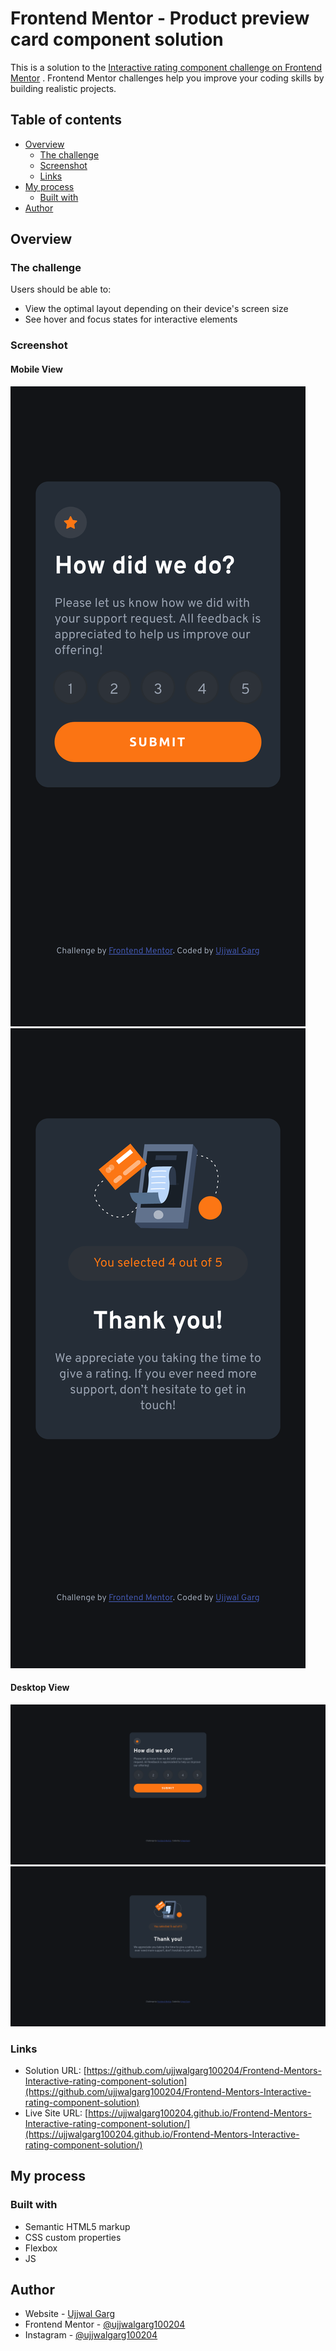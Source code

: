 # Frontend Mentor - Product preview card component solution

This is a solution to
the [Interactive rating component challenge on Frontend Mentor](https://www.frontendmentor.io/challenges/interactive-rating-component-koxpeBUmI)
. Frontend Mentor challenges help you improve your coding skills by building realistic projects.

## Table of contents

- [Overview](#overview)
    - [The challenge](#the-challenge)
    - [Screenshot](#screenshot)
    - [Links](#links)
- [My process](#my-process)
  - [Built with](#built-with)
- [Author](#author)

## Overview

### The challenge

Users should be able to:

- View the optimal layout depending on their device's screen size
- See hover and focus states for interactive elements

### Screenshot

#### Mobile View

![](./screenshots/mobile%20view.png)
![](./screenshots/mobile%202%20view.png)

#### Desktop View

![](./screenshots/desktop%20view.png)
![](./screenshots/desktop%202%20view.png)

### Links

- Solution
  URL: [https://github.com/ujjwalgarg100204/Frontend-Mentors-Interactive-rating-component-solution](https://github.com/ujjwalgarg100204/Frontend-Mentors-Interactive-rating-component-solution)
- Live Site
  URL: [https://ujjwalgarg100204.github.io/Frontend-Mentors-Interactive-rating-component-solution/](https://ujjwalgarg100204.github.io/Frontend-Mentors-Interactive-rating-component-solution/)

## My process

### Built with

- Semantic HTML5 markup
- CSS custom properties
- Flexbox
- JS

## Author

- Website - [Ujjwal Garg](https://github.com/ujjwalgarg100204)
- Frontend Mentor - [@ujjwalgarg100204](https://www.frontendmentor.io/profile/ujjwalgarg100204)
- Instagram - [@ujjwalgarg100204](https://www.instagram.com/ujjwalgarg100204/)
